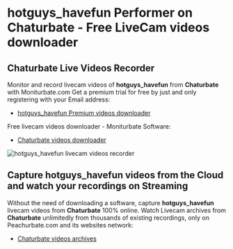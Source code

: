 # hotguys_havefun Performer on Chaturbate - Free LiveCam videos downloader

## Chaturbate Live Videos Recorder

Monitor and record livecam videos of **hotguys_havefun** from **Chaturbate** with Moniturbate.com
Get a premium trial for free by just and only registering with your Email address:
* [hotguys_havefun Premium videos downloader](https://moniturbate.com/request-demo-licence-key.html)

Free livecam videos downloader - Moniturbate Software:
* [Chaturbate videos downloader](https://moniturbate.com/moniturbate-download-software.html)

![hotguys_havefun livecam videos recorder](https://peachurnet.com/templates/moniturbate-software.png)


## Capture hotguys_havefun videos from the Cloud and watch your recordings on Streaming

Without the need of downloading a software, capture **hotguys_havefun** livecam videos from **Chaturbate** 100% online.
Watch Livecam archives from **Chaturbate** unlimitedly from thousands of existing recordings, only on Peachurbate.com and its websites network:
* [Chaturbate videos archives](https://peachurnet.com/)